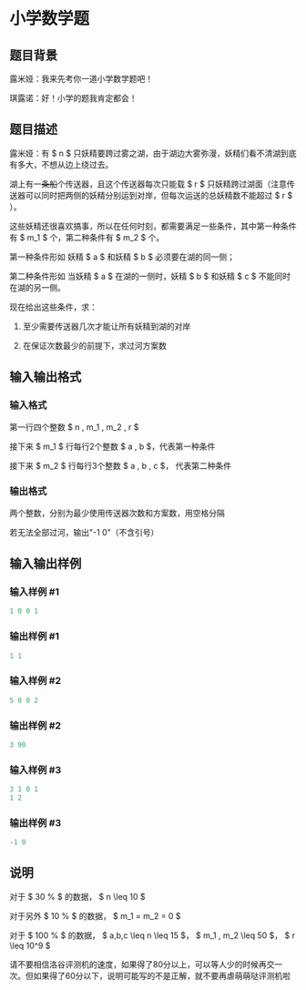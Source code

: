 # 小学数学题

## 题目背景

露米娅：我来先考你一道小学数学题吧！

琪露诺：好！小学的题我肯定都会！

## 题目描述

露米娅：有 $ n $ 只妖精要跨过雾之湖，由于湖边大雾弥漫，妖精们看不清湖到底有多大，不想从边上绕过去。

湖上有一~~条船~~个传送器，且这个传送器每次只能载 $ r $ 只妖精跨过湖面（注意传送器可以同时把两侧的妖精分别运到对岸，但每次运送的总妖精数不能超过 $ r $ ）。

这些妖精还很喜欢搞事，所以在任何时刻，都需要满足一些条件，其中第一种条件有 $ m_1 $ 个，第二种条件有 $ m_2 $ 个。

第一种条件形如 妖精 $ a $ 和妖精 $ b $ 必须要在湖的同一侧；

第二种条件形如 当妖精 $ a $ 在湖的一侧时，妖精 $ b $ 和妖精 $ c $ 不能同时在湖的另一侧。

现在给出这些条件，求：

1. 至少需要传送器几次才能让所有妖精到湖的对岸

2. 在保证次数最少的前提下，求过河方案数

## 输入输出格式

### 输入格式

第一行四个整数 $ n , m_1 , m_2 , r $

接下来 $ m_1 $ 行每行2个整数 $ a , b $，代表第一种条件

接下来 $ m_2 $ 行每行3个整数 $ a , b , c $， 代表第二种条件

### 输出格式

两个整数，分别为最少使用传送器次数和方案数，用空格分隔

若无法全部过河，输出"-1 0"（不含引号）

## 输入输出样例

### 输入样例 #1

```cpp
1 0 0 1

```
### 输出样例 #1

```cpp
1 1

```
### 输入样例 #2

```cpp
5 0 0 2

```
### 输出样例 #2

```cpp
3 90

```
### 输入样例 #3

```cpp
3 1 0 1
1 2

```
### 输出样例 #3

```cpp
-1 0

```
## 说明

对于 $ 30 \% $ 的数据， $ n \leq 10 $

对于另外 $ 10 \% $ 的数据， $ m_1 = m_2 = 0 $

对于 $ 100 \% $ 的数据， $ a,b,c \leq n \leq 15 $， $ m_1 , m_2 \leq 50 $， $ r \leq 10^9 $

请不要相信洛谷评测机的速度，如果得了80分以上，可以等人少的时候再交一次。但如果得了60分以下，说明可能写的不是正解，就不要再虐萌萌哒评测机啦

